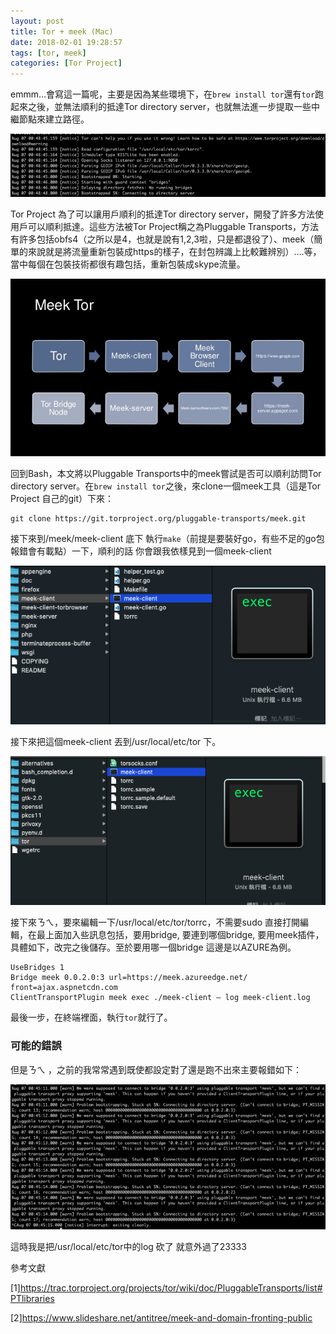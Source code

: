 ```yaml
---
layout: post
title: Tor + meek (Mac)
date: 2018-02-01 19:28:57
tags: [tor, meek]
categories: [Tor Project]
---
```


emmm…會寫這一篇呢，主要是因為某些環境下，在``brew install tor``還有``tor``跑起來之後，並無法順利的抵達Tor directory server，也就無法進一步提取一些中繼節點來建立路徑。

![卡在連線 Tor directory server](/image/tor28.png)

<!-- more --> 

Tor Project 為了可以讓用戶順利的抵達Tor directory server，開發了許多方法使用戶可以順利抵達。這些方法被Tor Project稱之為Pluggable Transports，方法有許多包括​obfs4（之所以是4，也就是說有1,2,3啦，只是都退役了）、meek（簡單的來說就是將流量重新包裝成https的樣子，在封包辨識上比較難辨別）….等，當中每個在包裝技術都很有趣包括，重新包裝成skype流量。

![just 參考](/image/tor29.jpeg)

回到Bash，本文將以Pluggable Transports中的meek嘗試是否可以順利訪問Tor directory server。在``brew install tor``之後，來clone一個meek工具（這是Tor Project 自己的git）下來：

```
git clone https://git.torproject.org/pluggable-transports/meek.git
```

接下來到/meek/meek-client 底下 執行`make`（前提是要裝好go，有些不足的go包報錯會有載點）一下，順利的話 你會跟我依樣見到一個meek-client

![](/image/tor30.png)

接下來把這個meek-client 丟到/usr/local/etc/tor 下。

![](/image/tor31.png)

接下來ㄋㄟ，要來編輯一下/usr/local/etc/tor/torrc，不需要sudo 直接打開編輯，在最上面加入些訊息包括，要用bridge, 要連到哪個bridge, 要用meek插件，具體如下，改完之後儲存。至於要用哪一個bridge 這邊是以AZURE為例。

```
UseBridges 1
Bridge meek 0.0.2.0:3 url=https://meek.azureedge.net/ front=ajax.aspnetcdn.com
ClientTransportPlugin meek exec ./meek-client — log meek-client.log
```

最後一步，在終端裡面，執行`tor`就行了。

### 可能的錯誤
但是ㄋㄟ ，之前的我常常遇到既使都設定對了還是跑不出來主要報錯如下：

![](/image/tor32.png)

這時我是把/usr/local/etc/tor中的log 砍了 就意外過了23333

參考文獻

[1]https://trac.torproject.org/projects/tor/wiki/doc/PluggableTransports/list#PTlibraries

[2]https://www.slideshare.net/antitree/meek-and-domain-fronting-public
